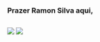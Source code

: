 <!--
**ramondcsilva/ramondcsilva** is a ✨ _special_ ✨ repository because its `README.md` (this file) appears on your GitHub profile.

Here are some ideas to get you started:

- 🔭 I’m currently working on ...
- 🌱 I’m currently learning ...
- 👯 I’m looking to collaborate on ...
- 🤔 I’m looking for help with ...
- 💬 Ask me about ...
- 📫 How to reach me: ...
- 😄 Pronouns: ...
- ⚡ Fun fact: ...
-->


### Prazer Ramon Silva aqui,

<div>
  <a href="https://github.com/adkatarine%22%3E
  <img height="180em" src="https://github-readme-stats.vercel.app/api?username=ramondcsilva&show_icons=true&theme=react&include_all_commits=true&count_private=true%22/%3E
  <img height="180em" src="https://github-readme-stats.vercel.app/api/top-langs/?username=ramondcsilva&layout=compact&langs_count=7&theme=react">
</div>

  ##

  <div>
    <a href = "mailto:ramondecerqueirasilva@gmail.com"><img src="https://img.shields.io/badge/Gmail-D14836?style=for-the-badge&logo=gmail&logoColor=white" target="_blank"></a>
  <a href="https://www.linkedin.com/in/ramondcsilva" target="_blank"><img src="https://img.shields.io/badge/LinkedIn-0077B5?style=for-the-badge&logo=linkedin&logoColor=white" target="_blank"></a> 
</div>

